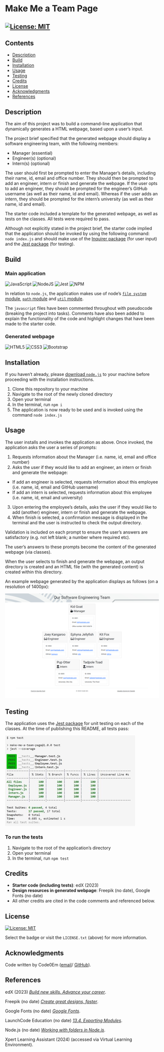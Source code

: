 # Make Me a Team Page

## [![License: MIT](https://img.shields.io/badge/License-MIT-yellow.svg)](https://opensource.org/licenses/MIT)

 ## Contents

* [Description](#description)
* [Build](#build)
* [Installation](#installation)
* [Usage](#usage)
* [Testing](#testing)
* [Credits](#credits)
* [License](#license)
* [Acknowledgments](#acknowledgments)
* [References](#references)

## Description

The aim of this project was to build a command-line application that dynamically generates a HTML webpage, based upon a user’s input.

The project brief specified that the generated webpage should display a software engineering team, with the following members:

* Manager (essential)
* Engineer(s) (optional) 
* Intern(s) (optional)

The user should first be prompted to enter the Manager’s details, including their name, id, email and office number. They should then be prompted to add an engineer, intern or finish and generate the webpage. If the user opts to add an engineer, they should be prompted for the engineer’s GitHub username (as well as their name, id and email). Whereas if the user adds an intern, they should be prompted for the intern’s university (as well as their name, id and email).

The starter code included a template for the generated webpage, as well as tests on the classes. All tests were required to pass.

Although not explicitly stated in the project brief, the starter code implied that the application should be invoked by using the following command: `node index.js` and should make use of the [Inquirer package](https://www.npmjs.com/package/inquirer) (for user input) and the [Jest package](https://jestjs.io/) (for testing).

## Build

### Main application

![JavaScript](https://img.shields.io/badge/javascript-%23323330.svg?style=for-the-badge&logo=javascript&logoColor=%23F7DF1E) ![NodeJS](https://img.shields.io/badge/node.js-6DA55F?style=for-the-badge&logo=node.js&logoColor=white) ![Jest](https://img.shields.io/badge/-jest-%23C21325?style=for-the-badge&logo=jest&logoColor=white)
![NPM](https://img.shields.io/badge/Inquirer-%23CB3837.svg?style=for-the-badge&logo=inquirer&logoColor=white) 

In relation to `node.js`, the application makes use of node’s [`file system` module](https://nodejs.org/docs/latest/api/fs.html), [`path` module](https://nodejs.org/docs/latest/api/path.html) and [`util` module](https://nodejs.org/docs/latest/api/util.html).

The `javascript` files have been commented throughout with pseudocode (breaking the project into tasks). Comments have also been added to explain the functionality of the code and highlight changes that have been made to the starter code.

### Generated webpage

![HTML5](https://img.shields.io/badge/html5-%23E34F26.svg?style=for-the-badge&logo=html5&logoColor=white) ![CSS3](https://img.shields.io/badge/css3-%231572B6.svg?style=for-the-badge&logo=css3&logoColor=white) ![Bootstrap](https://img.shields.io/badge/bootstrap-%238511FA.svg?style=for-the-badge&logo=bootstrap&logoColor=white)

## Installation

If you haven’t already, please [download `node.js`](https://nodejs.org/en/) to your machine before proceeding with the installation instructions.

1. Clone this repository to your machine
1. Navigate to the root of the newly cloned directory
1. Open your terminal
1. In the terminal, run `npm i`
1. The application is now ready to be used and is invoked using the command `node index.js`

## Usage

The user installs and invokes the application as above. Once invoked, the application asks the user a series of prompts:

1. Requests information about the Manager (i.e. name, id, email and office number)
2. Asks the user if they would like to add an engineer, an intern or finish and generate the webpage:
* If add an engineer is selected, requests information about this employee  (i.e. name, id, email and GitHub username)
* If add an intern is selected, requests information about this employee  (i.e. name, id, email and university)
3. Upon entering the employee’s details, asks the user if they would like to add (another) engineer, intern or finish and generate the webpage.
4. When finish is selected, a confirmation message is displayed in the terminal and the user is instructed to check the output directory.

Validation is included on each prompt to ensure the user’s answers are satisfactory (e.g. not left blank; a number where required etc).

The user’s answers to these prompts become the content of the generated webpage (via classes).

When the user selects to finish and generate the webpage, an output directory is created and an HTML file (with the generated content) is created within this directory.

An example webpage generated by the application displays as follows (on a resolution of 1400px):

![Screenshot of an example webpage generated by the application](/images/example-generated-webpage.png)

## Testing

The application uses the [Jest package](https://jestjs.io/) for unit testing on each of the classes. At the time of publishing this README, all tests pass:

![Screenshot of the terminal displaying test results, shows 17 passed run and all passed](/images/tests-passed-screenshot.jpg)

### To run the tests

1. Navigate to the root of the application’s directory
1. Open your terminal
1. In the terminal, run `npm test`

## Credits

* **Starter code (including tests)**: edX (2023)
* **Design resources in generated webpage**: Freepik (no date), Google Fonts (no date)
* All other credits are cited in the code comments and referenced below.

## License

[![License: MIT](https://img.shields.io/badge/License-MIT-yellow.svg)](https://opensource.org/licenses/MIT)

Select the badge or visit the `LICENSE.txt` (above) for more information.

## Acknowledgments

Code written by Code0Em ([email](mailto:code.em@outlook.com)/ [GitHub](https://github.com/Code0Em)).

## References

edX (2023) [*Build new skills. Advance your career*](https://www.edx.org/).

Freepik (no date) [*Create great designs, faster*](https://www.freepik.com/).

Google Fonts (no date) [*Google Fonts*](https://fonts.google.com/).

LaunchCode Education (no date) [*13.4. Exporting Modules*](https://education.launchcode.org/intro-to-professional-web-dev/chapters/modules/exporting.html).

Node.js (no date) [*Working with folders in Node.js*](https://nodejs.org/en/learn/manipulating-files/working-with-folders-in-nodejs).

Xpert Learning Assistant (2024) (accessed via Virtual Learning Environment).